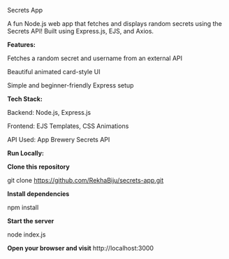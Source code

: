 Secrets App

A fun Node.js web app that fetches and displays random secrets using the Secrets API!
Built using Express.js, EJS, and Axios.

**Features:**

Fetches a random secret and username from an external API

Beautiful animated card-style UI

Simple and beginner-friendly Express setup

**Tech Stack:**

Backend: Node.js, Express.js

Frontend: EJS Templates, CSS Animations

API Used: App Brewery Secrets API

**Run Locally:**

**Clone this repository**

git clone https://github.com/RekhaBiju/secrets-app.git


**Install dependencies**

npm install


**Start the server**

node index.js


**Open your browser and visit**
http://localhost:3000
